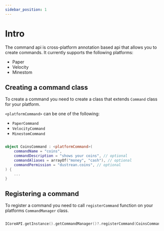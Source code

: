 ```yaml
---
sidebar_position: 1
---
```


# Intro

The command api is cross-platform annotation based api that allows you to create commands.
It currently supports the following platforms:

- Paper
- Velocity
- Minestom

## Creating a command class

To create a command you need to create a class that extends `Command` class for your platform.

`<platformCommand>` can be one of the following:

- `PaperCommand`
- `VelocityCommand`
- `MinestomCommand`

```kotlin

object CoinsCommand : <platformCommand>(
	commandName = "coins",
	commandDescription = "shows your coins", // optional
	commandAliases = arrayOf("money", "cash"), // optional
	commandPermission = "dustrean.coins", // optional
) {
	...
}

```

## Registering a command

To register a command you need to call `registerCommand` function on your platforms `CommandManager` class.

```kotlin

ICoreAPI.getInstance().getCommandManager()?.registerCommand(CoinsCommand)

```
